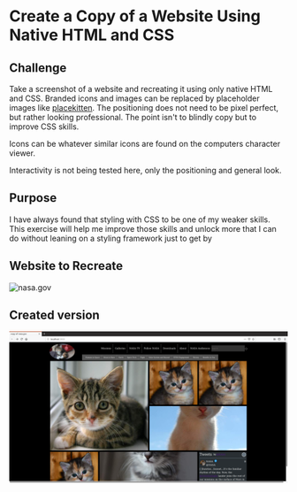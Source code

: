 # Create a Copy of a Website Using Native HTML and CSS

## Challenge

Take a screenshot of a website and recreating it using only native HTML and CSS. Branded icons and images can be replaced by placeholder images like [placekitten](https://placekitten.com/). The positioning does not need to be pixel perfect, but rather looking professional. The point isn't to blindly copy but to improve CSS skills.

Icons can be whatever similar icons are found on the computers character viewer.

Interactivity is not being tested here, only the positioning and general look.

## Purpose

I have always found that styling with CSS to be one of my weaker skills. This exercise will help me improve those skills and unlock more that I can do without leaning on a styling framework just to get by

## Website to Recreate

![nasa.gov](./nasa.png)

## Created version

![my created version of reddit](./solution.png)